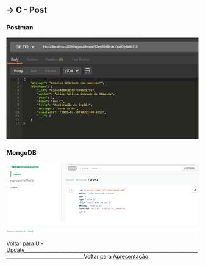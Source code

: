 ##  -> **C** - Post

### Postman
<p align="center">
  <img alt="foto" title="foto" src="../img/foto08.png"/>
</p>

### MongoDB
<p align="center">
  <img alt="foto" title="foto" src="../img/foto09.png"/>
</p>

Voltar para [U - Update](https://github.com/AlineAlmeida85/Projeto-Final/blob/main/readme/Demonstracao4.md)_______________________________________________________________________________________________________Voltar para [Apresentação](https://github.com/AlineAlmeida85/Projeto-Final/blob/main/readme/Apresentacao.md)